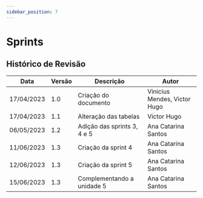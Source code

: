 ```yaml
---
sidebar_position: 7
---
```


# Sprints

## Histórico de Revisão

| Data       | Versão | Descrição                   | Autor                        |
| ---------- | ------ | --------------------------- | ---------------------------- |
| 17/04/2023 | 1.0    | Criação do documento        | Vinicius Mendes, Victor Hugo |
| 17/04/2023 | 1.1    | Alteração das tabelas       | Victor Hugo                  |
| 06/05/2023 | 1.2    | Adição das sprints 3, 4 e 5 | Ana Catarina Santos          |
| 11/06/2023 | 1.3    | Criação da sprint 4         | Ana Catarina Santos          |
| 12/06/2023 | 1.3    | Criação da sprint 5         | Ana Catarina Santos          |
| 15/06/2023 | 1.3    | Complementando a unidade 5  | Ana Catarina Santos          |
